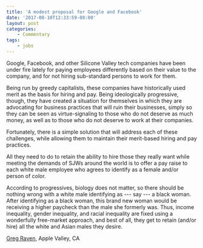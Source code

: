 ```yaml
---
title: 'A modest proposal for Google and Facebook'
date: '2017-08-10T12:33:59-08:00'
layout: post
categories:
    - Commentary
tags:
    - jobs
---
```


Google, Facebook, and other Silicone Valley tech companies have been under fire lately for paying employees differently based on their value to the company, and for not hiring sub-standard persons to work for them.

Being run by greedy capitalists, these companies have historically used merit as the basis for hiring and pay. Being ideologically progressive, though, they have created a situation for themselves in which they are advocating for business practices that will ruin their businesses, simply so they can be seen as virtue-signaling to those who do not deserve as much money, as well as to those who do not deserve to work at their companies.

Fortunately, there is a simple solution that will address each of these challenges, while allowing them to maintain their merit-based hiring and pay practices.

All they need to do to retain the ability to hire those they really want while meeting the demands of SJWs around the world is to offer a pay raise to each white male employee who agrees to identify as a female and/or person of color.

According to progressives, biology does not matter, so there should be nothing wrong with a white male identifying as --- say --- a black woman. After identifying as a black woman, this brand new woman would be receiving a higher paycheck than the male she formerly was. Thus, income inequality, gender inequality, and racial inequality are fixed using a wonderfully free-market approach, and best of all, they get to retain (and/or hire) all the white and Asian males they desire.

[Greg Raven](https://www.gregraven.org), Apple Valley, CA
